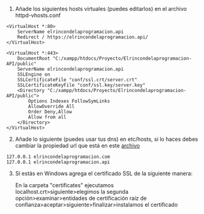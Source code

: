 
1. Añade los siguientes hosts virtuales (puedes editarlos) en el archivo httpd-vhosts.conf

```
<VirtualHost *:80>
    ServerName elrincondelaprogramacion.api
    Redirect / https://elrincondelaprogramacion.api/
</VirtualHost>

<VirtualHost *:443>
    DocumentRoot "C:/xampp/htdocs/Proyecto/Elrincondelaprogramacion-API/public"
    ServerName elrincondelaprogramacion.api
    SSLEngine on
    SSLCertificateFile "conf/ssl.crt/server.crt"
    SSLCertificateKeyFile "conf/ssl.key/server.key"
    <Directory "C:/xampp/htdocs/Proyecto/Elrincondelaprogramacion-API/public">
        Options Indexes FollowSymLinks     
        AllowOverride All
        Order Deny,Allow
        Allow from all     
    </Directory> 
</VirtualHost>
```
2. Añade lo siguiente (puedes usar tus dns) en etc/hosts, si lo haces debes cambiar la propiedad url
que está en este [archivo](https://github.com/Pacorb94/ProyectoDAW/blob/master/Elrincondelaprogramacion/src/app/services/User.service.ts)

```
127.0.0.1 elrincondelaprogramacion.com
127.0.0.1 elrincondelaprogramacion.api
```

3. Si estás en Windows agrega el certificado SSL de la siguiente manera:
    
    En la carpeta "certificates" ejecutamos localhost.crt>siguiente>elegimos la segunda opción>examinar>entidades de certificación raíz de confianza>aceptar>siguiente>finalizar>instalamos el certificado
